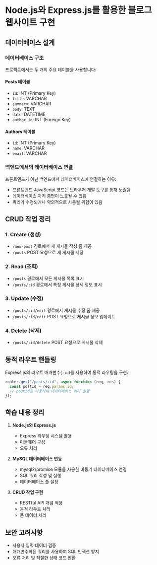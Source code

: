 # Node.js와 Express.js를 활용한 블로그 웹사이트 구현

## 데이터베이스 설계

### 데이터베이스 구조

프로젝트에서는 두 개의 주요 테이블을 사용합니다:

#### Posts 테이블

- `id`: INT (Primary Key)
- `title`: VARCHAR
- `summary`: VARCHAR
- `body`: TEXT
- `date`: DATETIME
- `author_id`: INT (Foreign Key)

#### Authors 테이블

- `id`: INT (Primary Key)
- `name`: VARCHAR
- `email`: VARCHAR

### 백엔드에서의 데이터베이스 연결

프론트엔드가 아닌 백엔드에서 데이터베이스에 연결하는 이유:

- 프론트엔드 JavaScript 코드는 브라우저 개발 도구를 통해 노출됨
- 데이터베이스 자격 증명이 노출될 수 있음
- 쿼리가 수정되거나 악의적으로 사용될 위험이 있음

## CRUD 작업 정리

### 1. Create (생성)

- `/new-post` 경로에서 새 게시물 작성 폼 제공
- `/posts` POST 요청으로 새 게시물 저장

### 2. Read (조회)

- `/posts` 경로에서 모든 게시물 목록 표시
- `/posts/:id` 경로에서 특정 게시물 상세 정보 표시

### 3. Update (수정)

- `/posts/:id/edit` 경로에서 게시물 수정 폼 제공
- `/posts/:id/edit` POST 요청으로 게시물 정보 업데이트

### 4. Delete (삭제)

- `/posts/:id/delete` POST 요청으로 게시물 삭제

## 동적 라우트 핸들링

Express.js의 라우트 매개변수(`:id`)를 사용하여 동적 라우팅을 구현:

```javascript
router.get("/posts/:id", async function (req, res) {
  const postId = req.params.id;
  // postId를 사용하여 데이터베이스 쿼리 실행
});
```

## 학습 내용 정리

1. **Node.js와 Express.js**

   - Express 라우팅 시스템 활용
   - 미들웨어 구성
   - 오류 처리

2. **MySQL 데이터베이스 연동**

   - mysql2/promise 모듈을 사용한 비동기 데이터베이스 연결
   - SQL 쿼리 작성 및 실행
   - 데이터베이스 풀 설정

3. **CRUD 작업 구현**
   - RESTful API 개념 적용
   - 동적 라우트 처리
   - 폼 데이터 처리

## 보안 고려사항

- 사용자 입력 데이터 검증
- 매개변수화된 쿼리를 사용하여 SQL 인젝션 방지
- 오류 처리 및 적절한 상태 코드 반환
